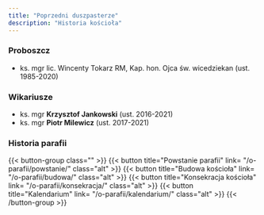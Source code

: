 ```yaml
---
title: "Poprzedni duszpasterze"
description: "Historia kościoła"
---
```


### Proboszcz

- ks. mgr lic. Wincenty Tokarz RM, Kap. hon. Ojca św. wicedziekan (ust. 1985-2020)

### Wikariusze

- ks. mgr **Krzysztof Jankowski** (ust. 2016-2021)
- ks. mgr **Piotr Milewicz** (ust. 2017-2021)

### Historia parafii

{{< button-group class="" >}}
    {{< button title="Powstanie parafii" link= "/o-parafii/powstanie/" class="alt" >}}
    {{< button title="Budowa kościoła" link= "/o-parafii/budowa/" class="alt" >}}
    {{< button title="Konsekracja kościoła" link= "/o-parafii/konsekracja/" class="alt" >}}
    {{< button title="Kalendarium" link= "/o-parafii/kalendarium/" class="alt" >}}
{{< /button-group >}}
